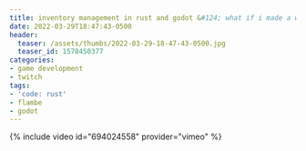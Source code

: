 ```yaml
---
title: inventory management in rust and godot &#124; what if i made a warehouse &#124; 3 days remain
date: 2022-03-29T18:47:43-0500
header:
  teaser: /assets/thumbs/2022-03-29-18-47-43-0500.jpg
  teaser_id: 1578450377
categories:
- game development
- twitch
tags:
- 'code: rust'
- flambe
- godot
---
```

{% include video id="694024558" provider="vimeo" %}
